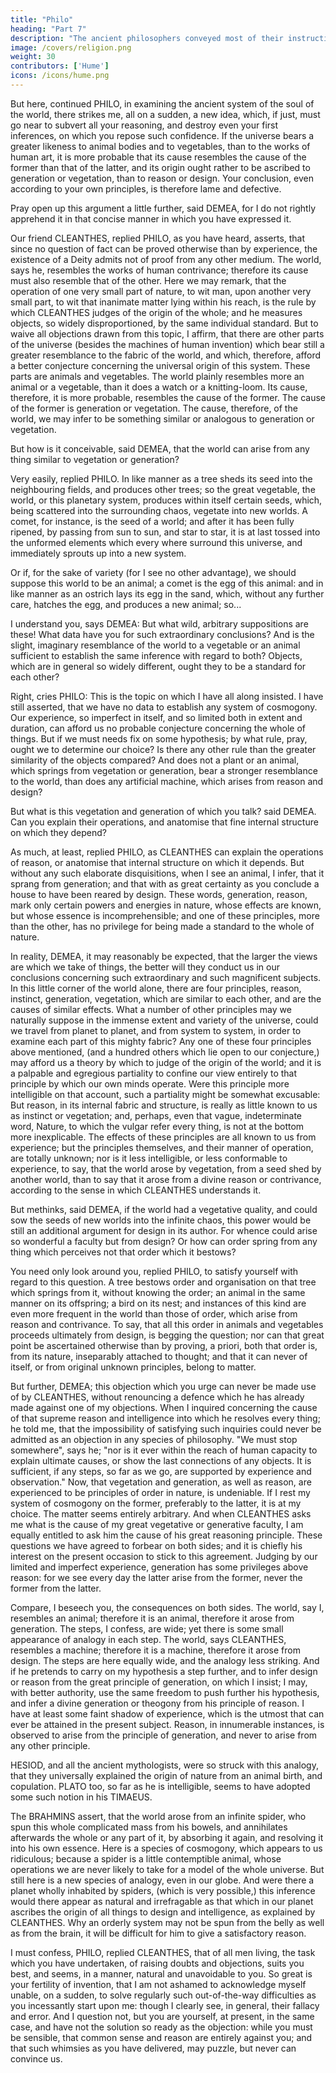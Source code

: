 ```yaml
---
title: "Philo"
heading: "Part 7"
description: "The ancient philosophers conveyed most of their instruction in the form of dialogue. But dialogues have been little practised in later ages and have seldom succeeded when attempted"
image: /covers/religion.png
weight: 30
contributors: ['Hume']
icons: /icons/hume.png
--- 
```



But here, continued PHILO, in examining the ancient system of the soul of the world, there strikes me, all on a sudden, a new idea, which, if just, must go near to subvert all your reasoning, and destroy even your first inferences, on which you repose such confidence. If the universe bears a greater likeness to animal bodies and to vegetables, than to the works of human art, it is more probable that its cause resembles the cause of the former than that of the latter, and its origin ought rather to be ascribed to generation or vegetation, than to reason or design. Your conclusion, even according to your own principles, is therefore lame and defective.

Pray open up this argument a little further, said DEMEA, for I do not rightly apprehend it in that concise manner in which you have expressed it.

Our friend CLEANTHES, replied PHILO, as you have heard, asserts, that since no question of fact can be proved otherwise than by experience, the existence of a Deity admits not of proof from any other medium. The world, says he, resembles the works of human contrivance; therefore its cause must also resemble that of the other. Here we may remark, that the operation of one very small part of nature, to wit man, upon another very small part, to wit that inanimate matter lying within his reach, is the rule by which CLEANTHES judges of the origin of the whole; and he measures objects, so widely disproportioned, by the same individual standard. But to waive all objections drawn from this topic, I affirm, that there are other parts of the universe (besides the machines of human invention) which bear still a greater resemblance to the fabric of the world, and which, therefore, afford a better conjecture concerning the universal origin of this system. These parts are animals and vegetables. The world plainly resembles more an animal or a vegetable, than it does a watch or a knitting-loom. Its cause, therefore, it is more probable, resembles the cause of the former. The cause of the former is generation or vegetation. The cause, therefore, of the world, we may infer to be something similar or analogous to generation or vegetation.

But how is it conceivable, said DEMEA, that the world can arise from any thing similar to vegetation or generation?

Very easily, replied PHILO. In like manner as a tree sheds its seed into the neighbouring fields, and produces other trees; so the great vegetable, the world, or this planetary system, produces within itself certain seeds, which, being scattered into the surrounding chaos, vegetate into new worlds. A comet, for instance, is the seed of a world; and after it has been fully ripened, by passing from sun to sun, and star to star, it is at last tossed into the unformed elements which every where surround this universe, and immediately sprouts up into a new system.

Or if, for the sake of variety (for I see no other advantage), we should suppose this world to be an animal; a comet is the egg of this animal: and in like manner as an ostrich lays its egg in the sand, which, without any further care, hatches the egg, and produces a new animal; so...

I understand you, says DEMEA: But what wild, arbitrary suppositions are these! What data have you for such extraordinary conclusions? And is the slight, imaginary resemblance of the world to a vegetable or an animal sufficient to establish the same inference with regard to both? Objects, which are in general so widely different, ought they to be a standard for each other?

Right, cries PHILO: This is the topic on which I have all along insisted. I have still asserted, that we have no data to establish any system of cosmogony. Our experience, so imperfect in itself, and so limited both in extent and duration, can afford us no probable conjecture concerning the whole of things. But if we must needs fix on some hypothesis; by what rule, pray, ought we to determine our choice? Is there any other rule than the greater similarity of the objects compared? And does not a plant or an animal, which springs from vegetation or generation, bear a stronger resemblance to the world, than does any artificial machine, which arises from reason and design?

But what is this vegetation and generation of which you talk? said DEMEA. Can you explain their operations, and anatomise that fine internal structure on which they depend?

As much, at least, replied PHILO, as CLEANTHES can explain the operations of reason, or anatomise that internal structure on which it depends. But without any such elaborate disquisitions, when I see an animal, I infer, that it sprang from generation; and that with as great certainty as you conclude a house to have been reared by design. These words, generation, reason, mark only certain powers and energies in nature, whose effects are known, but whose essence is incomprehensible; and one of these principles, more than the other, has no privilege for being made a standard to the whole of nature.

In reality, DEMEA, it may reasonably be expected, that the larger the views are which we take of things, the better will they conduct us in our conclusions concerning such extraordinary and such magnificent subjects. In this little corner of the world alone, there are four principles, reason, instinct, generation, vegetation, which are similar to each other, and are the causes of similar effects. What a number of other principles may we naturally suppose in the immense extent and variety of the universe, could we travel from planet to planet, and from system to system, in order to examine each part of this mighty fabric? Any one of these four principles above mentioned, (and a hundred others which lie open to our conjecture,) may afford us a theory by which to judge of the origin of the world; and it is a palpable and egregious partiality to confine our view entirely to that principle by which our own minds operate. Were this principle more intelligible on that account, such a partiality might be somewhat excusable: But reason, in its internal fabric and structure, is really as little known to us as instinct or vegetation; and, perhaps, even that vague, indeterminate word, Nature, to which the vulgar refer every thing, is not at the bottom more inexplicable. The effects of these principles are all known to us from experience; but the principles themselves, and their manner of operation, are totally unknown; nor is it less intelligible, or less conformable to experience, to say, that the world arose by vegetation, from a seed shed by another world, than to say that it arose from a divine reason or contrivance, according to the sense in which CLEANTHES understands it.

But methinks, said DEMEA, if the world had a vegetative quality, and could sow the seeds of new worlds into the infinite chaos, this power would be still an additional argument for design in its author. For whence could arise so wonderful a faculty but from design? Or how can order spring from any thing which perceives not that order which it bestows?

You need only look around you, replied PHILO, to satisfy yourself with regard to this question. A tree bestows order and organisation on that tree which springs from it, without knowing the order; an animal in the same manner on its offspring; a bird on its nest; and instances of this kind are even more frequent in the world than those of order, which arise from reason and contrivance. To say, that all this order in animals and vegetables proceeds ultimately from design, is begging the question; nor can that great point be ascertained otherwise than by proving, a priori, both that order is, from its nature, inseparably attached to thought; and that it can never of itself, or from original unknown principles, belong to matter.

But further, DEMEA; this objection which you urge can never be made use of by CLEANTHES, without renouncing a defence which he has already made against one of my objections. When I inquired concerning the cause of that supreme reason and intelligence into which he resolves every thing; he told me, that the impossibility of satisfying such inquiries could never be admitted as an objection in any species of philosophy. "We must stop somewhere", says he; "nor is it ever within the reach of human capacity to explain ultimate causes, or show the last connections of any objects. It is sufficient, if any steps, so far as we go, are supported by experience and observation." Now, that vegetation and generation, as well as reason, are experienced to be principles of order in nature, is undeniable. If I rest my system of cosmogony on the former, preferably to the latter, it is at my choice. The matter seems entirely arbitrary. And when CLEANTHES asks me what is the cause of my great vegetative or generative faculty, I am equally entitled to ask him the cause of his great reasoning principle. These questions we have agreed to forbear on both sides; and it is chiefly his interest on the present occasion to stick to this agreement. Judging by our limited and imperfect experience, generation has some privileges above reason: for we see every day the latter arise from the former, never the former from the latter.

Compare, I beseech you, the consequences on both sides. The world, say I, resembles an animal; therefore it is an animal, therefore it arose from generation. The steps, I confess, are wide; yet there is some small appearance of analogy in each step. The world, says CLEANTHES, resembles a machine; therefore it is a machine, therefore it arose from design. The steps are here equally wide, and the analogy less striking. And if he pretends to carry on my hypothesis a step further, and to infer design or reason from the great principle of generation, on which I insist; I may, with better authority, use the same freedom to push further his hypothesis, and infer a divine generation or theogony from his principle of reason. I have at least some faint shadow of experience, which is the utmost that can ever be attained in the present subject. Reason, in innumerable instances, is observed to arise from the principle of generation, and never to arise from any other principle.

HESIOD, and all the ancient mythologists, were so struck with this analogy, that they universally explained the origin of nature from an animal birth, and copulation. PLATO too, so far as he is intelligible, seems to have adopted some such notion in his TIMAEUS.

The BRAHMINS assert, that the world arose from an infinite spider, who spun this whole complicated mass from his bowels, and annihilates afterwards the whole or any part of it, by absorbing it again, and resolving it into his own essence. Here is a species of cosmogony, which appears to us ridiculous; because a spider is a little contemptible animal, whose operations we are never likely to take for a model of the whole universe. But still here is a new species of analogy, even in our globe. And were there a planet wholly inhabited by spiders, (which is very possible,) this inference would there appear as natural and irrefragable as that which in our planet ascribes the origin of all things to design and intelligence, as explained by CLEANTHES. Why an orderly system may not be spun from the belly as well as from the brain, it will be difficult for him to give a satisfactory reason.

I must confess, PHILO, replied CLEANTHES, that of all men living, the task which you have undertaken, of raising doubts and objections, suits you best, and seems, in a manner, natural and unavoidable to you. So great is your fertility of invention, that I am not ashamed to acknowledge myself unable, on a sudden, to solve regularly such out-of-the-way difficulties as you incessantly start upon me: though I clearly see, in general, their fallacy and error. And I question not, but you are yourself, at present, in the same case, and have not the solution so ready as the objection: while you must be sensible, that common sense and reason are entirely against you; and that such whimsies as you have delivered, may puzzle, but never can convince us.







